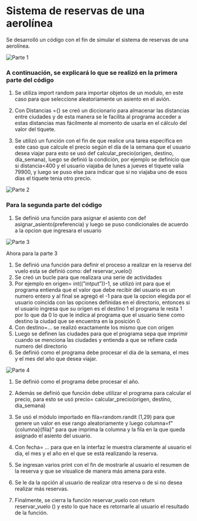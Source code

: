 # Sistema de reservas de una aerolínea

Se desarrolló un código con el fin de simular el sistema de reservas de una aerolínea. 

![Parte 1](image-2.png)

### A continuación, se explicará lo que se realizó en la primera parte del código

1. Se utiliza import random para importar objetos de un modulo, en este caso para que seleccione aleatoriamente un asiento en el avión.

2. Con Distancias ={} se creó un diccionario para almacenar las distancias entre ciudades y de esta manera se le facilita al programa acceder a estas distancias mas fácilmente al momento de usarla en el cálculo del valor del tiquete.

3. Se utilizó un función con el fin de que realice una tarea especifica en este caso que calcule el precio según el día de la semana que el usuario desea viajar para esto se usó def calcular_precio(origen, destino, día_semana), luego se definió la condición, por ejemplo se definicio que si distancia<400 y el usuario viajaba de lunes a jueves el tiquete valía 79900, y luego se puso else para indicar que si no viajaba uno de esos días el tiquete tenia otro precio. 

![Parte 2](image-3.png)

### Para la segunda parte del código 

1. Se definió una función para asignar el asiento con def asignar_asiento(preferencia) y luego se puso condicionales de acuerdo a la opcion que ingresara el usuario 

![Parte 3](image-4.png)

Ahora para la parte 3 
1.	Se definió una función para definir el proceso a realizar en la reserva del vuelo esta se definió como: def reservar_vuelo()
2.	Se creó un bucle para que realizara una serie de actividades 
3.	Por ejemplo en origen= int(("intput”))-1, se utilizó int para que el programa entienda que el valor que debe recibir del usuario es un numero entero y al final se agregó el -1 para que la opcion elegida por el usuario coincida con las opciones definidas en el directorio, entonces si el usuario ingresa que su origen es el destino 1 el programa le resta 1 por lo que da 0 lo que le indica al programa que el usuario tiene como destino la ciudad que se encuentra en la posición 0. 
4.	Con destino=… se realizó exactamente los mismo que con origen
5.	Luego se definen las ciudades para que el programa sepa que imprimir cuando se menciona las ciudades y entienda a que se refiere cada numero del directorio 
6. Se definió como el programa debe procesar el día de la semana, el mes y el mes del año que desea viajar.

![Parte 4](image-5.png)
 1. Se definió como el programa debe procesar el año.

 2. Además se definió que función debe utilizar el programa para calcular el precio, para esto se usó precio= calcular_precio(origen, destino, dia_semana)

 3. Se usó el módulo importado en fila=random.randit (1,29) para que genere un valor en ese rango aleatoriamente y luego columna=f"{columna}{fila}" para que imprima la columna y la fila en la que queda asignado el asiento del usuario.

 4. Con fecha= ... para que en la interfaz le muestra claramente al usuario el día, el mes y el año en el que se está realizando la reserva.

 5. Se ingresan varios print con el fin de mostrarle al usuario el resumen de la reserva y que se visualice de manera más amena para este.

 6. Se le da la opción al usuario de realizar otra reserva o de si no desea realizar más reservas.
 7. Finalmente, se cierra la función reservar_vuelo con return reservar_vuelo () y esto lo que hace es retornarle al usuario el resultado de la función. 